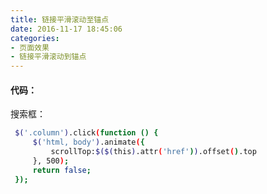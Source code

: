 ```yaml
---
title: 链接平滑滚动至锚点
date: 2016-11-17 18:45:06
categories:
- 页面效果
- 链接平滑滚动到锚点
---
```



#### 代码：

搜索框：
``` bash
 $('.column').click(function () {
     $('html, body').animate({
         scrollTop:$($(this).attr('href')).offset().top
     }, 500);
     return false;
 });
```

